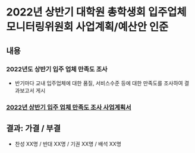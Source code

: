 2022년 상반기 대학원 총학생회 입주업체모니터링위원회 사업계획/예산안 인준
===

## 내용
### 2022년도 상반기 입주 업체 만족도 조사
- 반기마다 교내 입주업체에 대한 품질, 서비스수준 등에 대한 만족도를 조사하여 결과보고서 게시

### [2022년 상반기 입주 업체 만족도 조사 사업계획서](agenda10-01.md)


## 결과: 가결 / 부결
- 찬성 XX명 / 반대 XX명 / 기권 XX명 / 배석 XX명